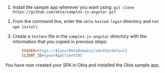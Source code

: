 1. Install the sample app wherever you want using: `git clone https://github.com/okta/samples-js-angular.git`
2. From the command line, enter the `okta-hosted-login` directory and run `npm install`.
3. Create a `testenv` file in the `samples-js-angular` directory with the information that you copied in previous steps:

    ```ini
        ISSUER=https://${yourOktaDomain}/oauth2/default
        CLIENT_ID={yourAppClientId}
    ```

You have now created your SPA in Okta and installed the Okta <StackSnippet snippet="applang" noSelector inline /> sample app.
